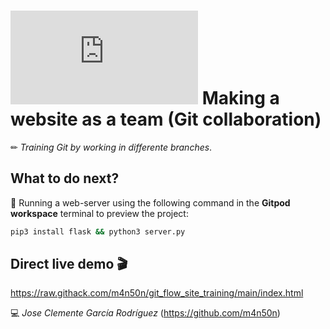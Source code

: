# ![4Geeks Logo](http://assets.breatheco.de/apis/img/images.php?blob&random&cat=icon&tags=4geeks,16) Making a website as a team (Git collaboration)

✏ *Training Git by working in differente branches*.

## What to do next?

📄 Running a web-server using the following command in the **Gitpod workspace** terminal to preview the project:

```sh
pip3 install flask && python3 server.py
```

## Direct live demo 🎬

<https://raw.githack.com/m4n50n/git_flow_site_training/main/index.html>

💻 _Jose Clemente García Rodríguez_ (<https://github.com/m4n50n>)